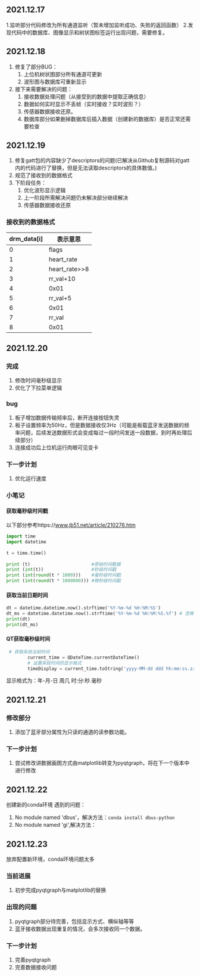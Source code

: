 ## 2021.12.17
1.监听部分代码修改为所有通道监听（暂未增加监听成功、失败的返回函数）
2.发现代码中的数据库、图像显示和树状图标签运行出现问题，需要修复。

## 2021.12.18
1. 修复了部分BUG：
    1. 上位机树状图部分所有通道可更新
    2. 波形图与数据库可重新显示
2. 接下来需要解决的问题：
    1. 接收数据处理问题（从接受到的数据中提取正确信息）
    2. 数据如何实时显示不丢帧（实时接收？实时波形？）
    3. 传感器数据接收还原。
    4. 数据库部分如果删掉数据库后插入数据（创建新的数据库）是否正常还需要检查


## 2021.12.19
1. 修复gatt包的内容缺少了descriptors的问题(已解决从Github复制源码对gatt内的代码进行了替换，但是无法读取descriptors的具体数值。)
2. 规范了接收到的数据格式
3. 下阶段任务：
   1. 优化波形显示逻辑
   2. 上一阶段所需解决问题仍未解决部分继续解决
   3. 传感器数据接收还原
   
### 接收到的数据格式
|   drm_data[i]   |  表示意思    |
| ---- | ---- |
|0|flags|
|1|heart_rate|
|2|heart_rate>>8|
|3|rr_val+10|
|4|0x01|
|5|rr_val+5|
|6|0x01|
|7|rr_val|
|8|0x01|


## 2021.12.20
### 完成
1. 修改时间毫秒级显示
2. 优化了下拉菜单逻辑
### bug
1. 板子增加数据传输频率后，断开连接按钮失灵
2. 板子设置频率为50Hz，但是数据接收仅3Hz（可能是板载蓝牙发送数据的频率问题，后续发送数据形式会变成每过一段时间发送一段数据，到时再处理后续部分）
3. 连接成功后上位机运行肉眼可见变卡
### 下一步计划
1. 优化运行速度

### 小笔记
#### 获取毫秒级时间戳
以下部分参考https://www.jb51.net/article/210276.htm
```python
import time
import datetime
  
t = time.time()
  
print (t)                       #原始时间数据
print (int(t))                  #秒级时间戳
print (int(round(t * 1000)))    #毫秒级时间戳
print (int(round(t * 1000000))) #微秒级时间戳
```
#### 获取当前日期时间
```python
dt = datetime.datetime.now().strftime('%Y-%m-%d %H:%M:%S')
dt_ms = datetime.datetime.now().strftime('%Y-%m-%d %H:%M:%S.%f') # 含微秒的日期时间，来源 比特量化
print(dt)
print(dt_ms)
```
#### QT获取毫秒级时间
```python
 # 获取系统当前时间
        current_time = QDateTime.currentDateTime()
        # 设置系统时间的显示格式
        timeDisplay = current_time.toString('yyyy-MM-dd ddd hh:mm:ss.zzz')
```
显示格式为：年-月-日 周几 时:分:秒.毫秒


## 2021.12.21
### 修改部分
1. 添加了蓝牙部分属性为只读的通道的读参数功能。
### 下一步计划
1. 尝试修改讲数据画图方式由matplotlib转变为pyqtgraph，将在下一个版本中进行修改


## 2021.12.22
创建新的conda环境
遇到的问题：
1. No module named 'dbus'，解决方法：`conda install dbus-python`
2. No module named 'gi',解决方法：

## 2021.12.23
放弃配置新环境，conda环境问题太多
### 当前进展
1. 初步完成pyqtgraph与matplotlib的替换
### 出现的问题
1. pyqtgraph部分待完善，包括显示方式、横纵轴等等
2. 蓝牙接收数据出现重复的情况，会多次接收同一个数据。
### 下一步计划
1. 完善pyqtgraph
2. 完善数据接收问题
